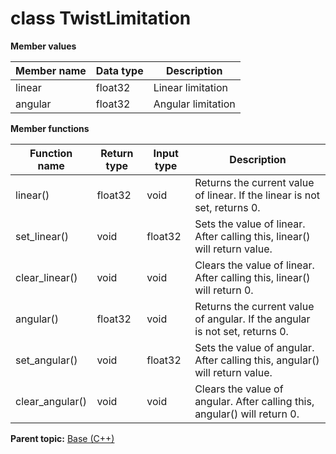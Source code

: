 # class TwistLimitation

 **Member values** 

|Member name|Data type|Description|
|-----------|---------|-----------|
|linear|float32|Linear limitation|
|angular|float32|Angular limitation|

 **Member functions** 

|Function name|Return type|Input type|Description|
|-------------|-----------|----------|-----------|
|linear\(\)|float32|void|Returns the current value of linear. If the linear is not set, returns 0.|
|set\_linear\(\)|void|float32|Sets the value of linear. After calling this, linear\(\) will return value.|
|clear\_linear\(\)|void|void|Clears the value of linear. After calling this, linear\(\) will return 0.|
|angular\(\)|float32|void|Returns the current value of angular. If the angular is not set, returns 0.|
|set\_angular\(\)|void|float32|Sets the value of angular. After calling this, angular\(\) will return value.|
|clear\_angular\(\)|void|void|Clears the value of angular. After calling this, angular\(\) will return 0.|

**Parent topic:** [Base \(C++\)](../../summary_pages/Base.md)

